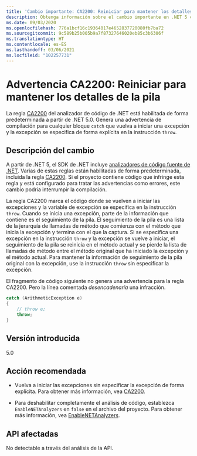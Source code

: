 ```yaml
---
title: 'Cambio importante: CA2200: Reiniciar para mantener los detalles de la pila'
description: Obtenga información sobre el cambio importante en .NET 5 causado por la habilitación de la regla de análisis de código CA2200.
ms.date: 09/03/2020
ms.openlocfilehash: 776a1bcf16c19364017e4652837720080fb7ba72
ms.sourcegitcommit: 9c589b25b005b9a7f87327646020eb85c3b6306f
ms.translationtype: HT
ms.contentlocale: es-ES
ms.lasthandoff: 03/06/2021
ms.locfileid: "102257731"
---
```

# <a name="warning-ca2200-rethrow-to-preserve-stack-details"></a>Advertencia CA2200: Reiniciar para mantener los detalles de la pila

La regla [CA2200](/visualstudio/code-quality/ca2200) del analizador de código de .NET está habilitada de forma predeterminada a partir de .NET 5.0. Genera una advertencia de compilación para cualquier bloque `catch` que vuelva a iniciar una excepción y la excepción se especifica de forma explícita en la instrucción `throw`.

## <a name="change-description"></a>Descripción del cambio

A partir de .NET 5, el SDK de .NET incluye [analizadores de código fuente de .NET](../../../../fundamentals/code-analysis/overview.md). Varias de estas reglas están habilitadas de forma predeterminada, incluida la regla [CA2200](/visualstudio/code-quality/ca2200). Si el proyecto contiene código que infringe esta regla y está configurado para tratar las advertencias como errores, este cambio podría interrumpir la compilación.

La regla CA2200 marca el código donde se vuelven a iniciar las excepciones y la variable de excepción se especifica en la instrucción `throw`. Cuando se inicia una excepción, parte de la información que contiene es el seguimiento de la pila. El seguimiento de la pila es una lista de la jerarquía de llamadas de método que comienza con el método que inicia la excepción y termina con el que la captura. Si se especifica una excepción en la instrucción `throw` y la excepción se vuelve a iniciar, el seguimiento de la pila se reinicia en el método actual y se pierde la lista de llamadas de método entre el método original que ha iniciado la excepción y el método actual. Para mantener la información de seguimiento de la pila original con la excepción, use la instrucción `throw` sin especificar la excepción.

El fragmento de código siguiente no genera una advertencia para la regla CA2200. Pero la línea comentada *desencadenaría* una infracción.

```csharp
catch (ArithmeticException e)
{
    // throw e;
    throw;
}
```

## <a name="version-introduced"></a>Versión introducida

5.0

## <a name="recommended-action"></a>Acción recomendada

- Vuelva a iniciar las excepciones sin especificar la excepción de forma explícita. Para obtener más información, vea [CA2200](/visualstudio/code-quality/ca2200).

- Para deshabilitar completamente el análisis de código, establezca `EnableNETAnalyzers` en `false` en el archivo del proyecto. Para obtener más información, vea [EnableNETAnalyzers](../../../project-sdk/msbuild-props.md#enablenetanalyzers).

## <a name="affected-apis"></a>API afectadas

No detectable a través del análisis de la API.

<!--

### Affected APIs

Not detectable via API analysis.

### Category

Code analysis

-->
